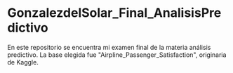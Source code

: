 # GonzalezdelSolar_Final_AnalisisPredictivo
En este repositorio se encuentra mi examen final de la materia análisis predictivo. La base elegida fue "Airpline_Passenger_Satisfaction", originaria de Kaggle.
